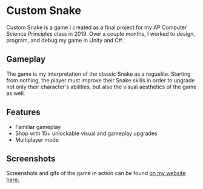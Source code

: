 # Custom Snake

Custom Snake is a game I created as a final project for my AP Computer Science Principles class in 2019. Over a couple months, I worked to design, program, and debug my game in Unity and C#.

## Gameplay

The game is my interpretation of the classic Snake as a roguelite. Starting from nothing, the player must improve their Snake skills in order to upgrade not only their character's abilities, but also the visual aesthetics of the game as well.

## Features
* Familiar gameplay
* Shop with 15+ unlockable visual and gameplay upgrades
* Multiplayer mode


## Screenshots
Screenshots and gifs of the game in action can be found [on my website here.](https://slevy14.github.io/custom-snake-screenshots.html)

